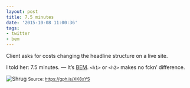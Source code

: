 ```yaml
---
layout: post
title: 7.5 minutes
date: '2015-10-08 11:00:36'
tags:
- twitter
- bem
---
```


Client asks for costs changing the headline structure on a live site.

I told her: 7.5 minutes.
— It’s [BEM](/2015/09/11/once-more-bem/). `<h1>` or `<h2>` makes no fckn’ difference.

![Shrug](https://i.giphy.com/KYNywoibU1PQ4.gif)
<small>Source: https://gph.is/XK8xYS</small>